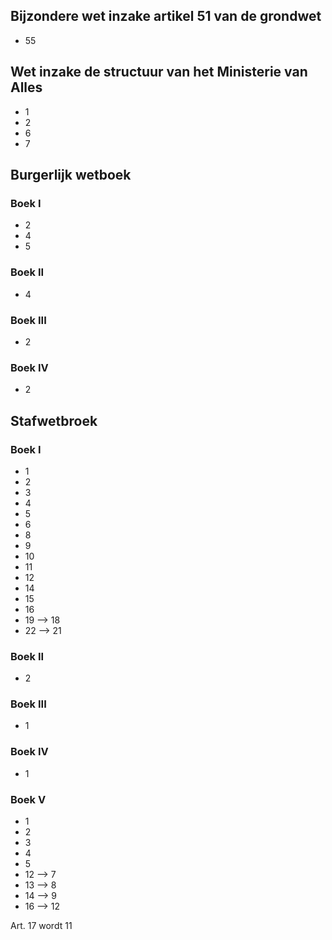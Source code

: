 
## Bijzondere wet inzake artikel 51 van de grondwet
* 55

## Wet inzake de structuur van het Ministerie van Alles
* 1
* 2
* 6
* 7

## Burgerlijk wetboek
### Boek I
* 2
* 4
* 5
### Boek II
* 4
### Boek III
* 2
### Boek IV
* 2

## Stafwetbroek
### Boek I
* 1
* 2
* 3
* 4
* 5
* 6
* 8
* 9
* 10
* 11
* 12
* 14 
* 15
* 16
* 19 --> 18
* 22 --> 21
### Boek II
* 2
### Boek III
* 1
### Boek IV
* 1
### Boek V
* 1
* 2
* 3
* 4
* 5
* 12 --> 7
* 13 --> 8
* 14 --> 9
* 16 --> 12

Art. 17 wordt 11
 
